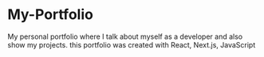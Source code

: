 # My-Portfolio
 My personal portfolio where I talk about myself as a developer and also show my projects. this portfolio was created with React, Next.js, JavaScript
